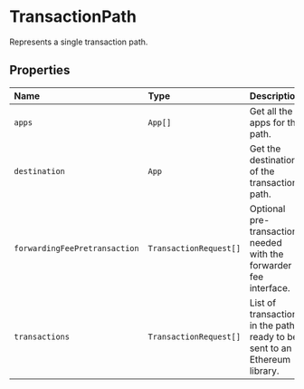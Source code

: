 # TransactionPath

Represents a single transaction path.

## Properties

| Name                          | Type                     | Description                                                                    |
| :---------------------------- | :----------------------- | :----------------------------------------------------------------------------- |
| `apps`                        | `App[]`                  | Get all the apps for the path.                                                 |
| `destination`                 | `App`                    | Get the destination of the transactions path.                                  |
| `forwardingFeePretransaction` | `TransactionRequest[]`   | Optional pre-transaction, needed with the forwarder fee interface.             |
| `transactions`                | `TransactionRequest[]`   | List of transactions in the path, ready to be sent to an Ethereum library.      |
